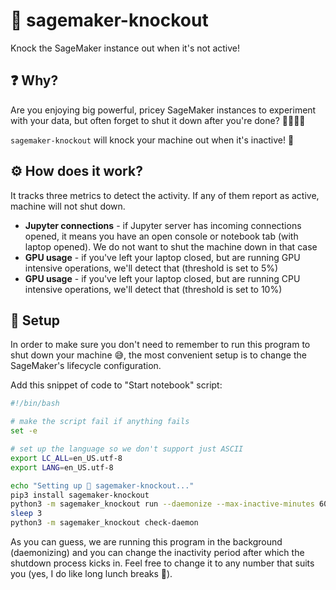# 🥊 sagemaker-knockout
Knock the SageMaker instance out when it's not active!

## ❓ Why?
Are you enjoying big powerful, pricey SageMaker instances to experiment with your data, but often forget to shut it down after you're done? 💸💸💸😳

`sagemaker-knockout` will knock your machine out when it's inactive! 👾

## ⚙️ How does it work?
It tracks three metrics to detect the activity. If any of them report as active, machine will not shut down.
- **Jupyter connections** - if Jupyter server has incoming connections opened, it means you have an open console or notebook tab (with laptop opened). We do not want to shut the machine down in that case
- **GPU usage** - if you've left your laptop closed, but are running GPU intensive operations, we'll detect that (threshold is set to 5%)
- **GPU usage** - if you've left your laptop closed, but are running CPU intensive operations, we'll detect that (threshold is set to 10%)

## 🧠 Setup
In order to make sure you don't need to remember to run this program to shut down your machine 😅, the most convenient setup is to change the SageMaker's lifecycle configuration.

Add this snippet of code to "Start notebook" script:
```bash
#!/bin/bash

# make the script fail if anything fails
set -e

# set up the language so we don't support just ASCII
export LC_ALL=en_US.utf-8
export LANG=en_US.utf-8

echo "Setting up 🥊 sagemaker-knockout..."
pip3 install sagemaker-knockout
python3 -m sagemaker_knockout run --daemonize --max-inactive-minutes 60
sleep 3
python3 -m sagemaker_knockout check-daemon
```

As you can guess, we are running this program in the background (daemonizing) and you can change the inactivity period after which the shutdown process kicks in. Feel free to change it to any number that suits you (yes, I do like long lunch breaks 🍔).
